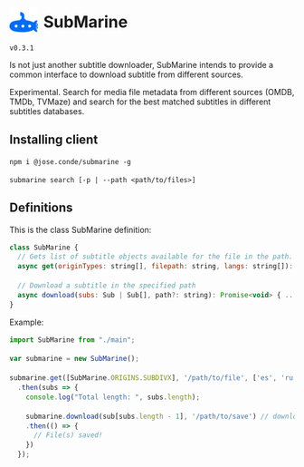 # <img alt="SubMarine" src="https://raw.githubusercontent.com/jmconde/samples/master/submarine.svg?sanitize=true" width="50" height="50" style="float: left;margin-right: 10px;margin-top: -8px;" /> SubMarine
`v0.3.1`


Is not just another subtitle downloader, SubMarine intends to provide a common interface to download subtitle from different sources.

Experimental. Search for media file metadata from different sources (OMDB, TMDb, TVMaze) and search for the best matched subtitles in different subtitles databases.

## Installing client
```
npm i @jose.conde/submarine -g

submarine search [-p | --path <path/to/files>]
```

## Definitions
This is the class SubMarine definition:

```javascript
class SubMarine {
  // Gets list of subtitle objects available for the file in the path.
  async get(originTypes: string[], filepath: string, langs: string[]): Promise<Sub[]> { ... }

  // Download a subtitle in the specified path
  async download(subs: Sub | Sub[], path?: string): Promise<void> { ... }
}
```

Example:
```javascript
import SubMarine from "./main";

var submarine = new SubMarine();

submarine.get([SubMarine.ORIGINS.SUBDIVX], '/path/to/file', ['es', 'ru', 'en'])
  .then(subs => {
    console.log("Total length: ", subs.length);

    submarine.download(sub[subs.length - 1], '/path/to/save') // download(sub: Sub, path: string = './')
    .then(() => {
      // File(s) saved!
    })
  });
```